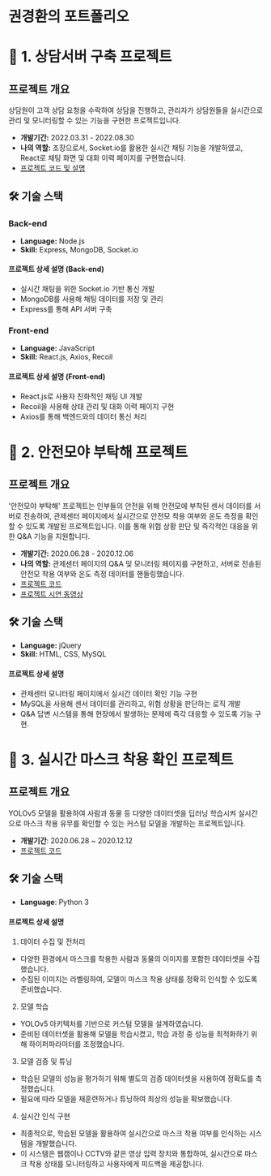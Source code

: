 # 권경환의 포트폴리오

# 📝 1. 상담서버 구축 프로젝트

## 프로젝트 개요

상담원이 고객 상담 요청을 수락하여 상담을 진행하고, 관리자가 상담원들을 실시간으로 관리 및 모니터링할 수 있는 기능을 구현한 프로젝트입니다.

- **개발기간:** 2022.03.31 - 2022.08.30
- **나의 역할:** 조장으로서, Socket.io를 활용한 실시간 채팅 기능을 개발하였고, React로 채팅 화면 및 대화 이력 페이지를 구현했습니다.
- [프로젝트 코드 및 설명](https://github.com/kwongyunghwan/agentServer)

## 🛠 기술 스택

### Back-end

- **Language:** Node.js
- **Skill:** Express, MongoDB, Socket.io

#### 프로젝트 상세 설명 (Back-end)

- 실시간 채팅을 위한 Socket.io 기반 통신 개발
- MongoDB를 사용해 채팅 데이터를 저장 및 관리
- Express를 통해 API 서버 구축

### Front-end

- **Language:** JavaScript
- **Skill:** React.js, Axios, Recoil

#### 프로젝트 상세 설명 (Front-end)

- React.js로 사용자 친화적인 채팅 UI 개발
- Recoil을 사용해 상태 관리 및 대화 이력 페이지 구현
- Axios를 통해 백엔드와의 데이터 통신 처리

# 📝 2. 안전모야 부탁해 프로젝트

## 프로젝트 개요

'안전모야 부탁해' 프로젝트는 인부들의 안전을 위해 안전모에 부착된 센서 데이터를 서버로 전송하여, 관제센터 페이지에서 실시간으로 안전모 착용 여부와 온도 측정을 확인할 수 있도록 개발된 프로젝트입니다. 이를 통해 위험 상황 판단 및 즉각적인 대응을 위한 Q&A 기능을 지원합니다.

- **개발기간:** 2020.06.28 - 2020.12.06
- **나의 역할:** 관제센터 페이지의 Q&A 및 모니터링 페이지를 구현하고, 서버로 전송된 안전모 착용 여부와 온도 측정 데이터를 핸들링했습니다.
- [프로젝트 코드](https://github.com/kwongyunghwan/link)
- [프로젝트 시연 동영상](https://youtu.be/nuSFLTX1BxY)
  
## 🛠 기술 스택

- **Language:** jQuery
- **Skill:** HTML, CSS, MySQL

#### 프로젝트 상세 설명

- 관제센터 모니터링 페이지에서 실시간 데이터 확인 기능 구현
- MySQL을 사용해 센서 데이터를 관리하고, 위험 상황을 판단하는 로직 개발
- Q&A 답변 시스템을 통해 현장에서 발생하는 문제에 즉각 대응할 수 있도록 기능 구현.

# 📝 3. 실시간 마스크 착용 확인 프로젝트

## 프로젝트 개요

YOLOv5 모델을 활용하여 사람과 동물 등 다양한 데이터셋을 딥러닝 학습시켜 실시간으로 마스크 착용 유무를 확인할 수 있는 커스텀 모델을 개발하는 프로젝트입니다.

- **개발기간**: 2020.06.28 ~ 2020.12.12
- [프로젝트 코드](https://colab.research.google.com/drive/1qtoBiMIDeLlIX9gqT-2c0GO9JZ-a-F-6?usp=sharing#scrollTo=LjWYlvVQmxL8)

## 🛠 기술 스택

- **Language**: Python 3

#### 프로젝트 상세 설명

1. 데이터 수집 및 전처리
- 다양한 환경에서 마스크를 착용한 사람과 동물의 이미지를 포함한 데이터셋을 수집했습니다.
- 수집된 이미지는 라벨링하여, 모델이 마스크 착용 상태를 정확히 인식할 수 있도록 준비했습니다.

2. 모델 학습
- YOLOv5 아키텍처를 기반으로 커스텀 모델을 설계하였습니다.
- 준비된 데이터셋을 활용해 모델을 학습시켰고, 학습 과정 중 성능을 최적화하기 위해 하이퍼파라미터를 조정했습니다.

3. 모델 검증 및 튜닝
- 학습된 모델의 성능을 평가하기 위해 별도의 검증 데이터셋을 사용하여 정확도를 측정했습니다.
- 필요에 따라 모델을 재훈련하거나 튜닝하여 최상의 성능을 확보했습니다.

4. 실시간 인식 구현
- 최종적으로, 학습된 모델을 활용하여 실시간으로 마스크 착용 여부를 인식하는 시스템을 개발했습니다.
- 이 시스템은 웹캠이나 CCTV와 같은 영상 입력 장치와 통합하여, 실시간으로 마스크 착용 상태를 모니터링하고 사용자에게 피드백을 제공합니다.

